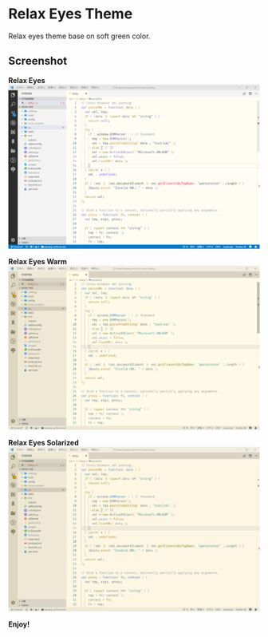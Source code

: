# Relax Eyes Theme

Relax eyes theme base on soft green color.

## Screenshot

**Relax Eyes**
![](https://raw.githubusercontent.com/lwsgh/vscode-themes/master/screenshot/default.png)

**Relax Eyes Warm**
![](https://raw.githubusercontent.com/lwsgh/vscode-themes/master/screenshot/warm.png)

**Relax Eyes Solarized**
![](https://raw.githubusercontent.com/lwsgh/vscode-themes/master/screenshot/solarized.png)

**Enjoy!**
